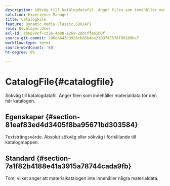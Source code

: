 ```yaml
---
description: Sökväg till katalogdatafil. Anger filen som innehåller materialdata för den här katalogen.
solution: Experience Manager
title: CatalogFile
feature: Dynamic Media Classic,SDK/API
role: Developer,User
exl-id: ab6879cf-c32e-4e88-a269-2ddcffa61b8f
source-git-commit: 206e4643e3926cb85b4be2189743578f88180be7
workflow-type: tm+mt
source-wordcount: '60'
ht-degree: 0%

---
```


# CatalogFile{#catalogfile}

Sökväg till katalogdatafil. Anger filen som innehåller materialdata för den här katalogen.

## Egenskaper {#section-81eaf83ed4d3405f8ba95671bd303584}

Textsträngsvärde. Absolut sökväg eller sökväg i förhållande till katalogmappen.

## Standard {#section-7a1f82b4188e41a3915a78744cada9fb}

Tom, vilket anger att materialkatalogen inte innehåller några materialdata.
